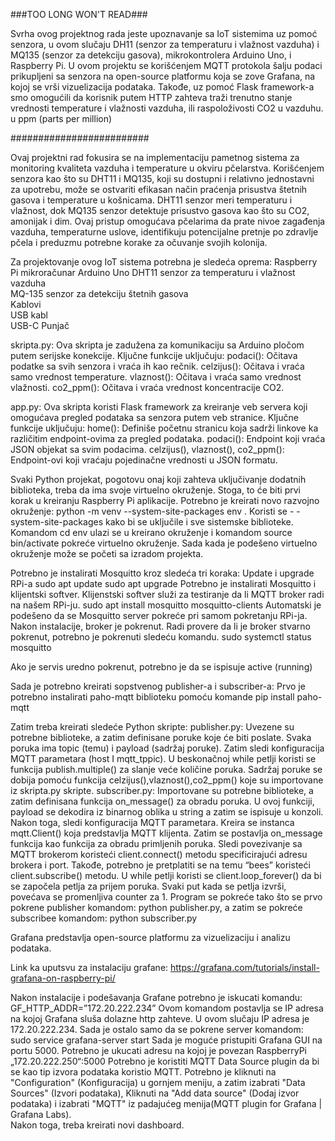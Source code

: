 ###TOO LONG WON'T READ###

Svrha ovog projektnog rada jeste upoznavanje sa IoT sistemima uz pomoć senzora, u ovom slučaju DH11 (senzor za temperaturu i vlažnost vazduha) i MQ135 (senzor za detekciju gasova), mikrokontrolera Arduino Uno, i Raspberry Pi.
U ovom projektu se korišćenjem MQTT protokola šalju podaci prikupljeni sa senzora na open-source platformu koja se zove Grafana, na kojoj se vrši vizuelizacija podataka.
Takođe, uz pomoć Flask framework-a smo omogućili da korisnik putem HTTP zahteva traži trenutno stanje vrednosti temperature i vlažnosti vazduha, ili raspoloživosti CO2 u vazduhu. u ppm (parts per million)

#########################

Ovaj projektni rad fokusira se na implementaciju pametnog sistema za monitoring kvaliteta vazduha i temperature u okviru pčelarstva. Korišćenjem senzora kao što su DHT11 i MQ135,
koji su dostupni i relativno jednostavni za upotrebu, može se ostvariti efikasan način praćenja prisustva štetnih gasova i temperature u košnicama.
DHT11 senzor meri temperaturu i vlažnost, dok MQ135 senzor detektuje prisustvo gasova kao što su CO2, amonijak i dim.
Ovaj pristup omogućava pčelarima da prate nivoe zagađenja vazduha, temperaturne uslove, identifikuju potencijalne pretnje po zdravlje pčela i preduzmu potrebne korake za očuvanje svojih kolonija.

Za projektovanje ovog IoT sistema potrebna je sledeća oprema: 
  Raspberry Pi mikroračunar	
  Arduino Uno
  DHT11 senzor za temperaturu i vlažnost vazduha	 
  MQ-135 senzor za detekciju štetnih gasova	 
  Kablovi	 
  USB kabl	 
  USB-C Punjač	

skripta.py:
  Ova skripta je zadužena za komunikaciju sa Arduino pločom putem serijske konekcije. Ključne funkcije uključuju:
  podaci(): Očitava podatke sa svih senzora i vraća ih kao rečnik.
  celzijus(): Očitava i vraća samo vrednost temperature.
  vlaznost(): Očitava i vraća samo vrednost vlažnosti.
  co2_ppm(): Očitava i vraća vrednost koncentracije CO2.
  
app.py:
  Ova skripta koristi Flask framework za kreiranje veb servera koji omogućava pregled podataka sa senzora putem veb stranice. Ključne funkcije uključuju:
  home(): Definiše početnu stranicu koja sadrži linkove ka različitim endpoint-ovima za pregled podataka.
  podaci(): Endpoint koji vraća JSON objekat sa svim podacima.
  celzijus(), vlaznost(), co2_ppm(): Endpoint-ovi koji vraćaju pojedinačne vrednosti u JSON formatu.

Svaki Python projekat, pogotovu onaj koji zahteva uključivanje dodatnih biblioteka, treba da ima svoje virtuelno okruženje. Stoga, to će biti prvi korak u kreiranju Raspberry Pi aplikacije. 
Potrebno je kreirati novo razvojno okruženje:
  python -m venv --system-site-packages env .
Koristi se - -system-site-packages kako bi se uključile i sve sistemske biblioteke.
Komandom cd env ulazi se u kreirano okruženje i komandom source bin/activate pokreće virtuelno okruženje.
Sada kada je podešeno virtuelno okruženje može se početi sa izradom projekta.

Potrebno je instalirati Mosquitto kroz sledeća tri koraka:
  Update i upgrade RPi-a
    sudo apt update
    sudo apt upgrade
  Potrebno je instalirati Mosquitto i klijentski softver. Klijenstski softver služi za testiranje da li MQTT broker radi na našem RPi-ju. 
    sudo apt install mosquitto mosquitto-clients
    Automatski je podešeno da se Mosquitto server pokreće pri samom pokretanju RPi-ja.
  Nakon instalacije, broker je pokrenut. Radi provere da li je broker stvarno pokrenut, potrebno je pokrenuti sledeću komandu.
    sudo systemctl status mosquitto
    
  Ako je servis uredno pokrenut, potrebno je da se ispisuje active (running)
 

Sada je potrebno kreirati sopstvenog publisher-a i subscriber-a: 
  Prvo je potrebno instalirati paho-mqtt biblioteku pomoću komande 
    pip install paho-mqtt
  
  Zatim treba kreirati sledeće Python skripte:
    publisher.py:
      Uvezene su potrebne biblioteke, a zatim definisane poruke koje će biti poslate. Svaka poruka ima topic (temu) i payload (sadržaj poruke). Zatim sledi konfiguracija MQTT parametara (host I mqtt_tppic).
      U beskonačnoj while petlji koristi se funkcija publish.multiple() za slanje veće količine poruka. Sadržaj poruke se dobija pomoću funkcija celzijus(),vlaznost(),co2_ppm() koje su importovane iz skripta.py skripte.
    subscriber.py:
      Importovane su potrebne biblioteke, a zatim definisana funkcija on_message() za obradu poruka. U ovoj funkciji, payload se dekodira iz binarnog oblika u string a zatim se ispisuje u konzoli. 
      Nakon toga, sledi konfiguracija MQTT parametara. Kreira se instanca mqtt.Client() koja predstavlja MQTT klijenta. Zatim se postavlja on_message funkcija kao funkcija za obradu primljenih poruka. Sledi povezivanje sa MQTT brokerom koristeći client.connect() metodu specificirajući adresu brokera i port. Takođe, potrebno je pretplatiti se na temu “bees” koristeći client.subscribe() metodu.
      U while petlji koristi se client.loop_forever() da bi se započela petlja za prijem poruka. Svaki put kada se petlja izvrši, povećava se promenljiva counter za 1.
  Program se pokreće tako što se prvo pokrene publisher komandom: python publisher.py, a zatim se pokreće subscribee komandom: python subscriber.py

Grafana predstavlja open-source platformu za vizuelizaciju i analizu podataka.

Link ka uputsvu za instalaciju grafane:
https://grafana.com/tutorials/install-grafana-on-raspberry-pi/

Nakon instalacije i podešavanja Grafane potrebno je iskucati komandu:
  GF_HTTP_ADDR=”172.20.222.234” 
Ovom komandom postavlja se IP adresa na kojoj Grafana sluša dolazne http zahteve.
  U ovom slučaju IP adresa je 172.20.222.234.
Sada je ostalo samo da se pokrene server komandom:
  sudo service grafana-server start
Sada je moguće pristupiti Grafana GUI na portu 5000. Potrebno je ukucati adresu na kojoj je povezan RaspberryPi  „172.20.222.250“:5000
Potrebno je koristiti MQTT Data Source plugin da bi se kao tip izvora podataka koristio MQTT. 
Potrebno je kliknuti na "Configuration" (Konfiguracija) u gornjem meniju, a zatim izabrati "Data Sources" (Izvori podataka), Kliknuti na "Add data source" (Dodaj izvor podataka) i izabrati "MQTT" iz padajućeg menija(MQTT plugin for Grafana | Grafana Labs).  
Nakon toga, treba kreirati novi dashboard.


